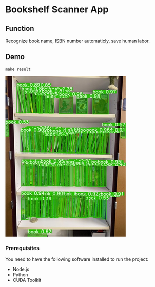 # Bookshelf Scanner App

## Function
Recognize book name, ISBN number automaticly, save human labor.

## Demo
```
make result
```
<img src="ai/dataset/img_1_result.jpg">

### Prerequisites
You need to have the following software installed to run the project:
- Node.js
- Python
- CUDA Toolkit
